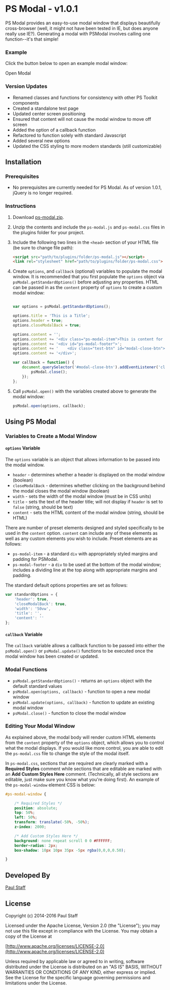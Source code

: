PS Modal - v1.0.1
=================

PS Modal provides an easy-to-use modal window that displays beautifully cross-browser (well, it might not have been tested in IE, but does anyone really use IE?).  Generating a modal with PSModal involves calling one function--it's that simple!

### Example

Click the button below to open an example modal window:

<div class="btn" id="exampleBtn">Open Modal</div>

### Version Updates

- Renamed classes and functions for consistency with other PS Toolkit components
- Created a standalone test page
- Updated center screen positioning
- Ensured that content will not cause the modal window to move off screen
- Added the option of a callback function
- Refactored to function solely with standard Javascript
- Added several new options
- Updated the CSS styling to more modern standards (still customizable)


Installation
------------


### Prerequisites

- No prerequisites are currently needed for PS Modal. As of version 1.0.1, jQuery is no longer required.

### Instructions

1. Download [ps-modal.zip](http://paulstaff.com/random/PSToolkit/src/v1.0.1/ps-modal/ps-modal.zip).
2. Unzip the contents and include the `ps-modal.js` and `ps-modal.css` files in the plugins folder for your project.
3. Include the following two lines in the `<head>` section of your HTML file (be sure to change file path):

	```HTML
	<script src="path/to/plugins/folder/ps-modal.js"></script>
	<link rel="stylesheet" href="path/to/plugins/folder/ps-modal.css">
	```

4. Create `options`, and `callback` (optional) variables to populate the modal window. It is recommended that you first populate the `options` object via `psModal.getStandardOptions()` before adjusting any properties.  HTML can be passed in as the `content` property of `options` to create a custom modal window:

	```Javascript

 	var options = psModal.getStandardOptions();

    options.title = 'This is a Title';
    options.header = true;
    options.closeModalBack = true;

    options.content = '';
    options.content += '<div class="ps-modal-item">This is content for the modal window. The button below is styled according to the CSS of the page in which it is found.</div>';
    options.content += '<div id="ps-modal-footer">';
    options.content += '    <div class="test-btn" id="modal-close-btn">Close</div>';
    options.content += '</div>';

    var callback = function() {
        document.querySelector('#modal-close-btn').addEventListener('click', function() {
            psModal.close();
        });
    };

	```

5. Call `psModal.open()` with the variables created above to generate the modal window:

	```Javascript
	psModal.open(options, callback);
	```


Using PS Modal
--------------


### Variables to Create a Modal Window

#### `options` Variable

The `options` variable is an object that allows information to be passed into the modal window.

- `header` - determines whether a header is displayed on the modal window (boolean)
- `closeModalBack` - determines whether clicking on the background behind the modal closes the modal window (boolean)
- `width` - sets the width of the modal window (must be in CSS units)
- `title` - sets the text of the header title; will not display if `header` is set to `false` (string, should be text)
- `content` - sets the HTML content of the modal window (string, should be HTML)

There are number of preset elements designed and styled specifically to be used in the `content` option.  `content` can include any of these elements as well as any custom elements you wish to include.  Preset elements are as follows:

* `ps-modal-item` - a standard `div` with appropriately styled margins and padding for PSModal.
* `ps-modal-footer` - a `div` to be used at the bottom of the modal window; includes a dividing line at the top along with appropriate margins and padding.

The standard default options properties are set as follows:

```Javascript
var standardOptions = {
    'header': true,
    'closeModalBack': true,
    'width': '50vw',
    'title': '',
    'content': ''
};
```


#### `callback` Variable

The `callback` variable allows a callback function to be passed into either the `psModal.open()` or `psModal.update()` functions to be executed once the modal window has been created or updated.


### Modal Functions

- `psModal.getStandardOptions()` - returns an `options` object with the default standard values
- `psModal.open(options, callback)` - function to open a new modal window
- `psModal.update(options, callback)` - function to update an existing modal window
- `psModal.close()` - function to close the modal window


### Editing Your Modal Window

As explained above, the modal body will render custom HTML elements from the `content` property of the `options` object, which allows you to control what the modal displays.  If you would like more control, you are able to edit the `ps-modal.css` file to change the style of the modal itself.

In `ps-modal.css`, sections that are required are clearly marked with a **Required Styles** comment while sections that are editable are marked with an **Add Custom Styles Here** comment.  (Technically, all style sections are editable, just make sure you know what you're doing first).  An example of the `ps-modal-window` element CSS is below:

```CSS
#ps-modal-window {

   	/* Required Styles */
    position: absolute;
    top: 50%;
    left: 50%;
    transform: translate(-50%, -50%);
    z-index: 2000;

    /* Add Custom Styles Here */
    background: none repeat scroll 0 0 #FFFFFF;
    border-radius: 2px;
    box-shadow: 10px 10px 35px -5px rgba(0,0,0,0.50);

}
```


Developed By
------------

[Paul Staff](http://paulstaff.com)


License
-------

Copyright (c) 2014-2016 Paul Staff

Licensed under the Apache License, Version 2.0 (the "License");
you may not use this file except in compliance with the License.
You may obtain a copy of the License at

[http://www.apache.org/licenses/LICENSE-2.0](http://www.apache.org/licenses/LICENSE-2.0)

Unless required by applicable law or agreed to in writing, software
distributed under the License is distributed on an "AS IS" BASIS,
WITHOUT WARRANTIES OR CONDITIONS OF ANY KIND, either express or implied.
See the License for the specific language governing permissions and
limitations under the License.